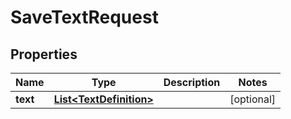 

# SaveTextRequest


## Properties

| Name | Type | Description | Notes |
|------------ | ------------- | ------------- | -------------|
|**text** | [**List&lt;TextDefinition&gt;**](TextDefinition.md) |  |  [optional] |



